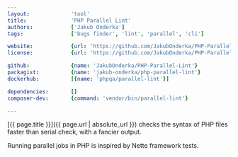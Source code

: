 ```yaml
---
layout:             'tool'
title:              'PHP Parallel Lint'
authors:            ['Jakub Onderka'] 
tags:               ['bugs finder', 'lint', 'parallel', 'cli']

website:            {url: 'https://github.com/JakubOnderka/PHP-Parallel-Lint'}
license:            {url: 'https://github.com/JakubOnderka/PHP-Parallel-Lint/blob/master/LICENSE', label: 'BSD 2-clause "Simplified" License'}

github:             {name: 'JakubOnderka/PHP-Parallel-Lint'}
packagist:          {name: 'jakub-onderka/php-parallel-lint'}               
dockerhub:          [{name: 'phpqa/parallel-lint'}]     

dependencies:       []
composer-dev:       {command: 'vendor/bin/parallel-lint'}

---
```


[{{ page.title }}]({{ page.url | absolute_url }}) checks the syntax of PHP files faster than serial check, with a fancier output.

<!--more--> 

Running parallel jobs in PHP is inspired by Nette framework tests.
